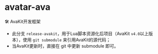 # avatar-ava
:hammer_and_wrench: AvaKit开发框架

* 此分支 `release-avakit`，用于Lua脚本资源化后项目（AvaKit `v4.0`以上版本），使用 `git submodule` 来引用AvaKit的源代码；
* 当AvaKit更新时，直接在 git 中更新 submodule 即可。
